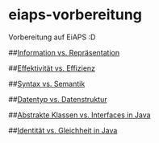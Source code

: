 # eiaps-vorbereitung
Vorbereitung auf EiAPS :D

##<a href="https://github.com/BastiPaeltz/eiaps-vorbereitung/blob/master/Repr%C3%A4sentation%20vs.%20Information.MD">Information vs. Repräsentation</a>  




##<a href="https://github.com/BastiPaeltz/eiaps-vorbereitung/blob/master/Effektivit%C3%A4t%20vs.%20Effizienz.MD">Effektivität vs. Effizienz</a>


##<a href="https://github.com/BastiPaeltz/eiaps-vorbereitung/blob/master/Syntax%20vs.%20Semantik.MD">Syntax vs. Semantik</a>

##<a href="https://github.com/BastiPaeltz/eiaps-vorbereitung/blob/master/Datentyp%20vs.%20Datenstruktur.MD">Datentyp vs. Datenstruktur</a>

##<a href="https://github.com/BastiPaeltz/eiaps-vorbereitung/blob/master/Abstrakte%20Klassen%20vs%20Interfaces%20in%20Java.MD">Abstrakte Klassen vs. Interfaces in Java</a>

##<a href="https://github.com/BastiPaeltz/eiaps-vorbereitung/blob/master/Gleichheit%20vs.%20Identit%C3%A4t%20in%20Java.MD">Identität vs. Gleichheit in Java</a>

